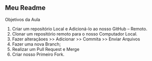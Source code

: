 ## Meu Readme

Objetivos da Aula

1.	Criar um repositório Local e Adicioná-lo ao nosso GitHub – Remoto.
2.	Clonar um repositório remoto para o nosso Computador Local.
3.	Fazer alteraçãoes  >> Adicionar >> Commita >> Enviar Arquivos
4.	Fazer uma nova Branch;
5.	Realizar um Pull Request e Merge
6.	Criar nosso Primeiro Fork.
